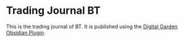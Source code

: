 # Trading Journal BT
This is the trading journal of BT. It is published using the [Digital Garden Obsidian Plugin](https://github.com/oleeskild/Obsidian-Digital-Garden).
